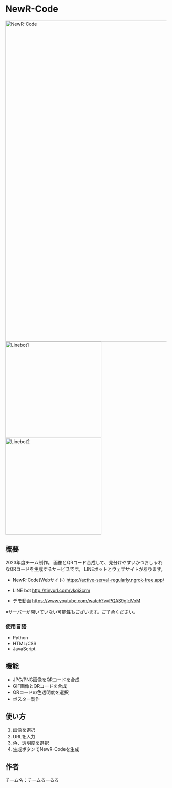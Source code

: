 # NewR-Code

<img width="1000" alt="NewR-Code" src="https://github.com/KAZ02/Portfolio/assets/119021231/8cf437b0-b295-4be3-a269-a860921d7e6e">

<img width="300" alt="Linebot1" src="https://github.com/KAZ02/Portfolio/assets/119021231/5b5aeb14-045b-4183-acfb-d84f6ed85a41">

<img width="300" alt="Linebot2" src="https://github.com/KAZ02/Portfolio/assets/119021231/424d4c2d-cecc-4fee-af91-449da84e8047">

## 概要
2023年度チーム制作。
画像とQRコード合成して、見分けやすいかつおしゃれなQRコードを生成するサービスです。
LINEボットとウェブサイトがあります。

- NewR-Code(Webサイト)
<https://active-serval-regularly.ngrok-free.app/>

- LINE bot
<http://tinyurl.com/ykqj3crm>

- デモ動画
<https://www.youtube.com/watch?v=PQAS9gIdVoM>

※サーバーが開いていない可能性もございます。ご了承ください。

### 使用言語
- Python
- HTML/CSS
- JavaScript


## 機能
- JPG/PNG画像をQRコードを合成
- GIF画像とQRコードを合成
- QRコードの色透明度を選択
- ポスター製作

## 使い方
1. 画像を選択
2. URLを入力
3. 色、透明度を選択
4. 生成ボタンでNewR-Codeを生成

## 作者
チーム名：チームるーるる